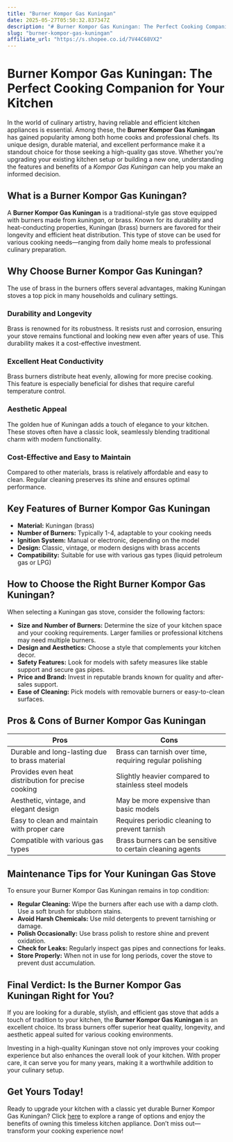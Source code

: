 ```yaml
---
title: "Burner Kompor Gas Kuningan"
date: 2025-05-27T05:50:32.837347Z
description: "# Burner Kompor Gas Kuningan: The Perfect Cooking Companion for Your Kitchen..."
slug: "burner-kompor-gas-kuningan"
affiliate_url: "https://s.shopee.co.id/7V44C68VX2"
---
```

# Burner Kompor Gas Kuningan: The Perfect Cooking Companion for Your Kitchen

In the world of culinary artistry, having reliable and efficient kitchen appliances is essential. Among these, the **Burner Kompor Gas Kuningan** has gained popularity among both home cooks and professional chefs. Its unique design, durable material, and excellent performance make it a standout choice for those seeking a high-quality gas stove. Whether you're upgrading your existing kitchen setup or building a new one, understanding the features and benefits of a *Kompor Gas Kuningan* can help you make an informed decision.

## What is a Burner Kompor Gas Kuningan?

A **Burner Kompor Gas Kuningan** is a traditional-style gas stove equipped with burners made from *kuningan*, or brass. Known for its durability and heat-conducting properties, Kuningan (brass) burners are favored for their longevity and efficient heat distribution. This type of stove can be used for various cooking needs—ranging from daily home meals to professional culinary preparation.

## Why Choose Burner Kompor Gas Kuningan?

The use of brass in the burners offers several advantages, making Kuningan stoves a top pick in many households and culinary settings.

### Durability and Longevity

Brass is renowned for its robustness. It resists rust and corrosion, ensuring your stove remains functional and looking new even after years of use. This durability makes it a cost-effective investment.

### Excellent Heat Conductivity

Brass burners distribute heat evenly, allowing for more precise cooking. This feature is especially beneficial for dishes that require careful temperature control.

### Aesthetic Appeal

The golden hue of Kuningan adds a touch of elegance to your kitchen. These stoves often have a classic look, seamlessly blending traditional charm with modern functionality.

### Cost-Effective and Easy to Maintain

Compared to other materials, brass is relatively affordable and easy to clean. Regular cleaning preserves its shine and ensures optimal performance.

## Key Features of Burner Kompor Gas Kuningan

- **Material:** Kuningan (brass)
- **Number of Burners:** Typically 1-4, adaptable to your cooking needs
- **Ignition System:** Manual or electronic, depending on the model
- **Design:** Classic, vintage, or modern designs with brass accents
- **Compatibility:** Suitable for use with various gas types (liquid petroleum gas or LPG)

## How to Choose the Right Burner Kompor Gas Kuningan?

When selecting a Kuningan gas stove, consider the following factors:

- **Size and Number of Burners:** Determine the size of your kitchen space and your cooking requirements. Larger families or professional kitchens may need multiple burners.
- **Design and Aesthetics:** Choose a style that complements your kitchen decor.
- **Safety Features:** Look for models with safety measures like stable support and secure gas pipes.
- **Price and Brand:** Invest in reputable brands known for quality and after-sales support.
- **Ease of Cleaning:** Pick models with removable burners or easy-to-clean surfaces.

## Pros & Cons of Burner Kompor Gas Kuningan

| **Pros** | **Cons** |
|---|---|
| Durable and long-lasting due to brass material | Brass can tarnish over time, requiring regular polishing |
| Provides even heat distribution for precise cooking | Slightly heavier compared to stainless steel models |
| Aesthetic, vintage, and elegant design | May be more expensive than basic models |
| Easy to clean and maintain with proper care | Requires periodic cleaning to prevent tarnish |
| Compatible with various gas types | Brass burners can be sensitive to certain cleaning agents |

## Maintenance Tips for Your Kuningan Gas Stove

To ensure your Burner Kompor Gas Kuningan remains in top condition:

- **Regular Cleaning:** Wipe the burners after each use with a damp cloth. Use a soft brush for stubborn stains.
- **Avoid Harsh Chemicals:** Use mild detergents to prevent tarnishing or damage.
- **Polish Occasionally:** Use brass polish to restore shine and prevent oxidation.
- **Check for Leaks:** Regularly inspect gas pipes and connections for leaks.
- **Store Properly:** When not in use for long periods, cover the stove to prevent dust accumulation.

## Final Verdict: Is the Burner Kompor Gas Kuningan Right for You?

If you are looking for a durable, stylish, and efficient gas stove that adds a touch of tradition to your kitchen, the **Burner Kompor Gas Kuningan** is an excellent choice. Its brass burners offer superior heat quality, longevity, and aesthetic appeal suited for various cooking environments.

Investing in a high-quality Kuningan stove not only improves your cooking experience but also enhances the overall look of your kitchen. With proper care, it can serve you for many years, making it a worthwhile addition to your culinary setup.

## Get Yours Today!

Ready to upgrade your kitchen with a classic yet durable Burner Kompor Gas Kuningan? Click [here](https://s.shopee.co.id/7V44C68VX2) to explore a range of options and enjoy the benefits of owning this timeless kitchen appliance. Don’t miss out—transform your cooking experience now!